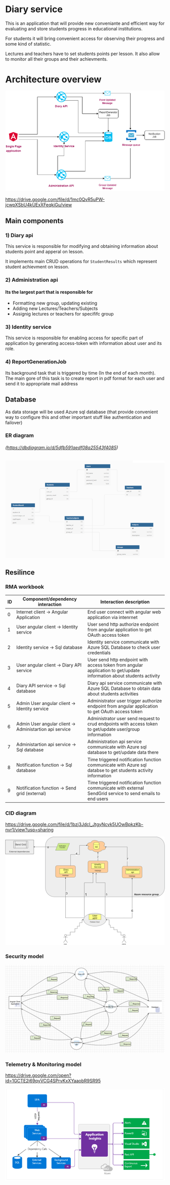 # Diary service

This is an application that will provide new conveniante and efficient way for evaluating and store students progress in educational institutions.

For students it will bring convenient access for observing their progress and some kind of statistic.

Lectures and teachers have to set students points per lesson. It also allow to monitor all their groups and their achievments.

# Architecture overview

![GitHub Logo](/images/app-architecture.png)

https://drive.google.com/file/d/1mc0QvR5uPW-jcwpXSbU4kUExXFeqkiGu/view

## Main components

### 1) Diary api

This service is responsible for modifying and obtaining information about students point and apperal on lesson.

It implements main CRUD operations for `StudentResults` which represent student achievment on lesson.

### 2) Administration api

#### Its the largest part that is responsible for
- Formatting new group, updating existing
- Adding new Lectures/Teachers/Subjects
- Assignig lectures or teachers for specififc group

### 3) Identity service

This service is responsible for enabling access for specific part of application by generating access-token with information about user and its role.

### 4) ReportGenerationJob

Its background task that is triggered by time (In the end of each month).
The main gore of this task is to create report in pdf format for each user and send it to appropriate mail address


## Database

As data storage will be used Azure sql database (that provide convenient way to configure this and other important stuff like authentication and failover)

### ER diagram
###### (https://dbdiagram.io/d/5dfb591aedf08a25543f4085)

![GitHub Logo](/images/er-diagram.png)

## Resilince

### RMA workbook

ID | Component/dependency interaction | Interaction description
------------ | ------------- | -------------
0 | Internet client -> Angular Application | End user connect with angular web application via intenrnet 
1 | User angular client -> Identity service | User send http authorize endpoint from angular application to get OAuth access token
2 | Identity service -> Sql database | Identity service communicate with Azure SQL Database to check user credentials
3 | User angular client -> Diary API service | User send http endpoint with access token from angular application to get/update information about students activity
4 | Diary API service -> Sql database | Diary api service communicate with Azure SQL Database to obtain data about students activities
5 | Admin User angular client -> Identity service | Administrator user trigger authorize endpoint from angular application to get OAuth access token
6 | Admin User angular client -> Administartion api service | Administrator user send request to crud endpoints with access token to get/update user/group information
7 | Administartion api service -> Sql database | Administration api service communicate with Azure sql database to get/update data there
8 | Notification function -> Sql database | Time triggered notification function communicate with Azure sql databse to get students activity information
9 | Notification function -> Send grid (external) | Time triggered notification function communicate with external SendGrid service to send emails to end users 

### CID diagram

https://drive.google.com/file/d/1bzj3JdcI_JtgyNcvk5UOwBpkzKb-nvr1/view?usp=sharing

![GitHub Logo](/images/CID-diagram.png)

### Security model

![GitHub Logo](/images/security-model.png)

### Telemetry & Monitoring model

https://drive.google.com/open?id=1GCTE2j69qyVCG4SPrvKxXYaaobR9SR95

![GitHub Logo](/images/metric-diagram.png)
